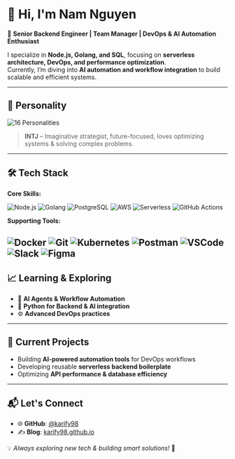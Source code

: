 # 👋 Hi, I'm Nam Nguyen

🚀 **Senior Backend Engineer | Team Manager | DevOps & AI Automation Enthusiast**  

I specialize in **Node.js, Golang, and SQL**, focusing on **serverless architecture, DevOps, and performance optimization**.  
Currently, I’m diving into **AI automation and workflow integration** to build scalable and efficient systems.

---

## 🧠 Personality
![16 Personalities](https://img.shields.io/badge/16%20Personalities-INTJ%20-%23000000?style=for-the-badge&logo=personality-test&logoColor=white)

> **INTJ** – Imaginative strategist, future-focused, loves optimizing systems & solving complex problems.

---

## 🛠️ Tech Stack

**Core Skills:**

![Node.js](https://img.shields.io/badge/Node.js-339933?logo=node.js&logoColor=white&style=for-the-badge)
![Golang](https://img.shields.io/badge/Go-00ADD8?logo=go&logoColor=white&style=for-the-badge)
![PostgreSQL](https://img.shields.io/badge/PostgreSQL-336791?logo=postgresql&logoColor=white&style=for-the-badge)
![AWS](https://img.shields.io/badge/AWS-232F3E?logo=amazonaws&logoColor=white&style=for-the-badge)
![Serverless](https://img.shields.io/badge/Serverless-FD5750?logo=serverless&logoColor=white&style=for-the-badge)
![GitHub Actions](https://img.shields.io/badge/GitHub_Actions-2088FF?logo=github-actions&logoColor=white&style=for-the-badge)

**Supporting Tools:**

![Docker](https://img.shields.io/badge/Docker-2496ED?logo=docker&logoColor=white&style=for-the-badge)
![Git](https://img.shields.io/badge/Git-F05032?logo=git&logoColor=white&style=for-the-badge)
![Kubernetes](https://img.shields.io/badge/Kubernetes-326CE5?logo=kubernetes&logoColor=white&style=for-the-badge)
![Postman](https://img.shields.io/badge/Postman-FF6C37?logo=postman&logoColor=white&style=for-the-badge)
![VSCode](https://img.shields.io/badge/VS_Code-007ACC?logo=visual-studio-code&logoColor=white&style=for-the-badge)
![Slack](https://img.shields.io/badge/Slack-4A154B?logo=slack&logoColor=white&style=for-the-badge)
![Figma](https://img.shields.io/badge/Figma-F24E1E?logo=figma&logoColor=white&style=for-the-badge)
---

## 📈 Learning & Exploring

- 🧠 **AI Agents & Workflow Automation**  
- 🐍 **Python for Backend & AI integration**  
- ⚙️ **Advanced DevOps practices**

---

## 🔧 Current Projects

- Building **AI-powered automation tools** for DevOps workflows  
- Developing reusable **serverless backend boilerplate**  
- Optimizing **API performance & database efficiency**

---

## 📬 Let's Connect

- 🌐 **GitHub**: [@karify98](https://github.com/karify98)  
- ✍ **Blog**: [karify98.github.io](https://karify98.github.io)  

💡 *Always exploring new tech & building smart solutions!* 🚀
